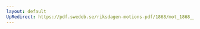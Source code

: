 ```yaml
---
layout: default
UpRedirect: https://pdf.swedeb.se/riksdagen-motions-pdf/1868/mot_1868__fk__00001.pdf
---
```

